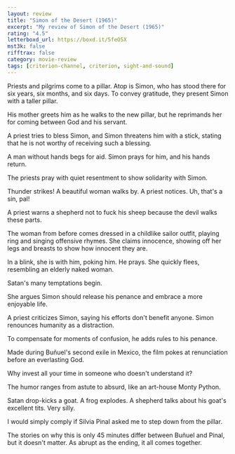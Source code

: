 ```yaml
---
layout: review
title: "Simon of the Desert (1965)"
excerpt: "My review of Simon of the Desert (1965)"
rating: "4.5"
letterboxd_url: https://boxd.it/5feO5X
mst3k: false
rifftrax: false
category: movie-review
tags: [criterion-channel, criterion, sight-and-sound]
---
```


Priests and pilgrims come to a pillar. Atop is Simon, who has stood there for six years, six months, and six days. To convey gratitude, they present Simon with a taller pillar.

His mother greets him as he walks to the new pillar, but he reprimands her for coming between God and his servant.

A priest tries to bless Simon, and Simon threatens him with a stick, stating that he is not worthy of receiving such a blessing.

A man without hands begs for aid. Simon prays for him, and his hands return.

The priests pray with quiet resentment to show solidarity with Simon.

Thunder strikes! A beautiful woman walks by. A priest notices. Uh, that's a sin, pal!

A priest warns a shepherd not to fuck his sheep because the devil walks these parts.

The woman from before comes dressed in a childlike sailor outfit, playing ring and singing offensive rhymes. She claims innocence, showing off her legs and breasts to show how innocent they are.

In a blink, she is with him, poking him. He prays. She quickly flees, resembling an elderly naked woman.

Satan's many temptations begin.

She argues Simon should release his penance and embrace a more enjoyable life.

A priest criticizes Simon, saying his efforts don't benefit anyone. Simon renounces humanity as a distraction.

To compensate for moments of confusion, he adds rules to his penance.

Made during Buñuel's second exile in Mexico, the film pokes at renunciation before an everlasting God.

Why invest all your time in someone who doesn't understand it?

The humor ranges from astute to absurd, like an art-house Monty Python.

Satan drop-kicks a goat. A frog explodes. A shepherd talks about his goat's excellent tits. Very silly.

I would simply comply if Silvia Pinal asked me to step down from the pillar.

The stories on why this is only 45 minutes differ between Buñuel and Pinal, but it doesn't matter. As abrupt as the ending, it all comes together.
